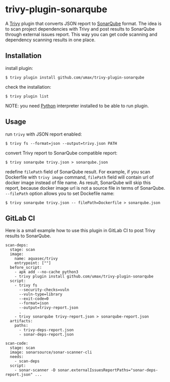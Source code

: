 # trivy-plugin-sonarqube

A [Trivy](https://github.com/aquasecurity/trivy) plugin that converts JSON report to [SonarQube](https://sonarqube.org) format. The idea is to scan project dependencies with Trivy and post results to SonarQube through external issues report. This way you can get code scanning and dependency scanning results in one place.


## Installation

install plugin:
```
$ trivy plugin install github.com/umax/trivy-plugin-sonarqube
```

check the installation:
```
$ trivy plugin list
```

NOTE: you need [Python](https://www.python.org/) interpreter installed to be able to run plugin.


## Usage

run `trivy` with JSON report enabled:
```
$ trivy fs --format=json --output=trivy.json PATH
```

convert Trivy report to SonarQube compatible report:
```
$ trivy sonarqube trivy.json > sonarqube.json
```

redefine `filePath` field of SonarQube result. For example, if you scan Dockerfile with `trivy image` command, `filePath` field will contain url of docker image instead of file name. As result, SonarQube will skip this report, because docker image url is not a source file in terms of SonarQube. `--filePath` option allows you to set Dockefile name:
```
$ trivy sonarqube trivy.json -- filePath=Dockerfile > sonarqube.json
```

## GitLab CI

Here is a small example how to use this plugin in GitLab CI to post Trivy results to SonarQube.

```
scan-deps:
  stage: scan
  image:
    name: aquasec/trivy
    entrypoint: [""]
  before_script:
    - apk add --no-cache python3
    - trivy plugin install github.com/umax/trivy-plugin-sonarqube
  script:
    - trivy fs
      --security-checks=vuln
      --vuln-type=library
      --exit-code=0
      --format=json
      --output=trivy-report.json
      .
    - trivy sonarqube trivy-report.json > sonarqube-report.json
  artifacts:
    paths:
      - trivy-deps-report.json
      - sonar-deps-report.json

scan-code:
  stage: scan
  image: sonarsource/sonar-scanner-cli
  needs:
    - scan-deps
  script:
    - sonar-scanner -D sonar.externalIssuesReportPaths="sonar-deps-report.json" ...
```
